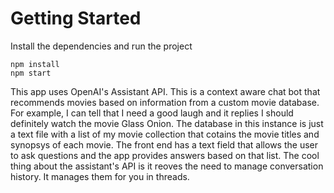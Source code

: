 # Getting Started
Install the dependencies and run the project
```
npm install
npm start
```
This app uses OpenAI's Assistant API. 
This is a context aware chat bot that recommends movies based on information from a custom movie database.
For example, I can tell that I need a good laugh and it replies I should definitely watch the movie Glass Onion.
The database in this instance is just a text file with a list of my movie collection that cotains the movie titles and synopsys of each movie. 
The front end has a text field that allows the user to ask questions and the app provides answers based on that list. 
The cool thing about the assistant's API is it reoves the need to manage conversation history. It manages them for you in threads. 
